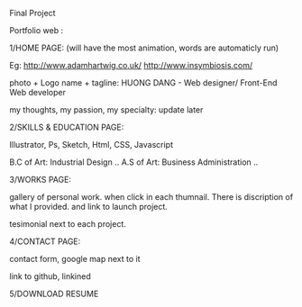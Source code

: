 Final Project

Portfolio web :

1/HOME PAGE: (will have the most animation, words are automaticly run)

Eg: http://www.adamhartwig.co.uk/
    http://www.insymbiosis.com/

photo + Logo name + tagline: HUONG DANG - Web designer/ Front-End Web developer

my thoughts, my passion, my specialty: update later

2/SKILLS & EDUCATION PAGE:

Illustrator, Ps, Sketch, Html, CSS, Javascript

B.C of Art: Industrial Design ..
A.S of Art: Business Administration ..


3/WORKS PAGE:

gallery of personal work.
when click in each thumnail. There is discription of what I provided. and link to launch project.

tesimonial next to each project.

4/CONTACT PAGE:

contact form, google map next to it

link to github, linkined

5/DOWNLOAD RESUME






